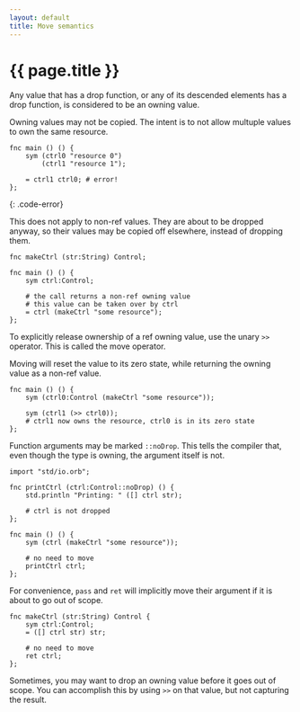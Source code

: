 ```yaml
---
layout: default
title: Move semantics
---
```

# {{ page.title }}

Any value that has a drop function, or any of its descended elements has a drop function, is considered to be an owning value.

Owning values may not be copied. The intent is to not allow multuple values to own the same resource.

```
fnc main () () {
    sym (ctrl0 "resource 0")
        (ctrl1 "resource 1");

    = ctrl1 ctrl0; # error!
};
```
{: .code-error}

This does not apply to non-ref values. They are about to be dropped anyway, so their values may be copied off elsewhere, instead of dropping them.

```
fnc makeCtrl (str:String) Control;

fnc main () () {
    sym ctrl:Control;

    # the call returns a non-ref owning value
    # this value can be taken over by ctrl
    = ctrl (makeCtrl "some resource");
};
```

To explicitly release ownership of a ref owning value, use the unary `>>` operator. This is called the move operator.

Moving will reset the value to its zero state, while returning the owning value as a non-ref value.

```
fnc main () () {
    sym (ctrl0:Control (makeCtrl "some resource"));

    sym (ctrl1 (>> ctrl0));
    # ctrl1 now owns the resource, ctrl0 is in its zero state
};
```

Function arguments may be marked `::noDrop`. This tells the compiler that, even though the type is owning, the argument itself is not.

```
import "std/io.orb";

fnc printCtrl (ctrl:Control::noDrop) () {
    std.println "Printing: " ([] ctrl str);

    # ctrl is not dropped
};

fnc main () () {
    sym (ctrl (makeCtrl "some resource"));

    # no need to move
    printCtrl ctrl;
};
```

For convenience, `pass` and `ret` will implicitly move their argument if it is about to go out of scope.

```
fnc makeCtrl (str:String) Control {
    sym ctrl:Control;
    = ([] ctrl str) str;

    # no need to move
    ret ctrl;
};
```

Sometimes, you may want to drop an owning value before it goes out of scope. You can accomplish this by using `>>` on that value, but not capturing the result.